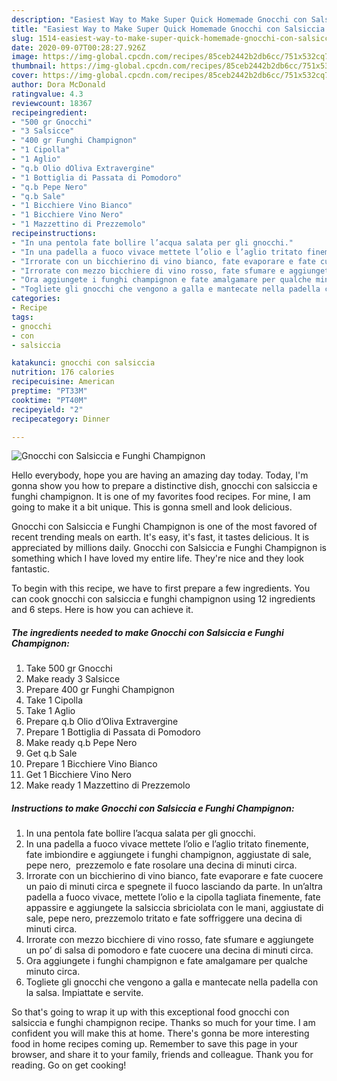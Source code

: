 ```yaml
---
description: "Easiest Way to Make Super Quick Homemade Gnocchi con Salsiccia e Funghi Champignon"
title: "Easiest Way to Make Super Quick Homemade Gnocchi con Salsiccia e Funghi Champignon"
slug: 1514-easiest-way-to-make-super-quick-homemade-gnocchi-con-salsiccia-e-funghi-champignon
date: 2020-09-07T00:28:27.926Z
image: https://img-global.cpcdn.com/recipes/85ceb2442b2db6cc/751x532cq70/gnocchi-con-salsiccia-e-funghi-champignon-recipe-main-photo.jpg
thumbnail: https://img-global.cpcdn.com/recipes/85ceb2442b2db6cc/751x532cq70/gnocchi-con-salsiccia-e-funghi-champignon-recipe-main-photo.jpg
cover: https://img-global.cpcdn.com/recipes/85ceb2442b2db6cc/751x532cq70/gnocchi-con-salsiccia-e-funghi-champignon-recipe-main-photo.jpg
author: Dora McDonald
ratingvalue: 4.3
reviewcount: 18367
recipeingredient:
- "500 gr Gnocchi"
- "3 Salsicce"
- "400 gr Funghi Champignon"
- "1 Cipolla"
- "1 Aglio"
- "q.b Olio dOliva Extravergine"
- "1 Bottiglia di Passata di Pomodoro"
- "q.b Pepe Nero"
- "q.b Sale"
- "1 Bicchiere Vino Bianco"
- "1 Bicchiere Vino Nero"
- "1 Mazzettino di Prezzemolo"
recipeinstructions:
- "In una pentola fate bollire l’acqua salata per gli gnocchi."
- "In una padella a fuoco vivace mettete l’olio e l’aglio tritato finemente, fate imbiondire e aggiungete i funghi champignon, aggiustate di sale, pepe nero,  prezzemolo e fate rosolare una decina di minuti circa."
- "Irrorate con un bicchierino di vino bianco, fate evaporare e fate cuocere un paio di minuti circa e spegnete il fuoco lasciando da parte. In un’altra padella a fuoco vivace, mettete l’olio e la cipolla tagliata finemente, fate appassire e aggiungete la salsiccia sbriciolata con le mani, aggiustate di sale, pepe nero, prezzemolo tritato e fate soffriggere una decina di minuti circa."
- "Irrorate con mezzo bicchiere di vino rosso, fate sfumare e aggiungete un po’ di salsa di pomodoro e fate cuocere una decina di minuti circa."
- "Ora aggiungete i funghi champignon e fate amalgamare per qualche minuto circa."
- "Togliete gli gnocchi che vengono a galla e mantecate nella padella con la salsa. Impiattate e servite."
categories:
- Recipe
tags:
- gnocchi
- con
- salsiccia

katakunci: gnocchi con salsiccia 
nutrition: 176 calories
recipecuisine: American
preptime: "PT33M"
cooktime: "PT40M"
recipeyield: "2"
recipecategory: Dinner

---
```



![Gnocchi con Salsiccia e Funghi Champignon](https://img-global.cpcdn.com/recipes/85ceb2442b2db6cc/751x532cq70/gnocchi-con-salsiccia-e-funghi-champignon-recipe-main-photo.jpg)

Hello everybody, hope you are having an amazing day today. Today, I'm gonna show you how to prepare a distinctive dish, gnocchi con salsiccia e funghi champignon. It is one of my favorites food recipes. For mine, I am going to make it a bit unique. This is gonna smell and look delicious.

Gnocchi con Salsiccia e Funghi Champignon is one of the most favored of recent trending meals on earth. It's easy, it's fast, it tastes delicious. It is appreciated by millions daily. Gnocchi con Salsiccia e Funghi Champignon is something which I have loved my entire life. They're nice and they look fantastic.




To begin with this recipe, we have to first prepare a few ingredients. You can cook gnocchi con salsiccia e funghi champignon using 12 ingredients and 6 steps. Here is how you can achieve it.

<!--inarticleads1-->

##### The ingredients needed to make Gnocchi con Salsiccia e Funghi Champignon:

1. Take 500 gr Gnocchi
1. Make ready 3 Salsicce
1. Prepare 400 gr Funghi Champignon
1. Take 1 Cipolla
1. Take 1 Aglio
1. Prepare q.b Olio d’Oliva Extravergine
1. Prepare 1 Bottiglia di Passata di Pomodoro
1. Make ready q.b Pepe Nero
1. Get q.b Sale
1. Prepare 1 Bicchiere Vino Bianco
1. Get 1 Bicchiere Vino Nero
1. Make ready 1 Mazzettino di Prezzemolo




<!--inarticleads2-->

##### Instructions to make Gnocchi con Salsiccia e Funghi Champignon:

1. In una pentola fate bollire l’acqua salata per gli gnocchi.
1. In una padella a fuoco vivace mettete l’olio e l’aglio tritato finemente, fate imbiondire e aggiungete i funghi champignon, aggiustate di sale, pepe nero,  prezzemolo e fate rosolare una decina di minuti circa.
1. Irrorate con un bicchierino di vino bianco, fate evaporare e fate cuocere un paio di minuti circa e spegnete il fuoco lasciando da parte. In un’altra padella a fuoco vivace, mettete l’olio e la cipolla tagliata finemente, fate appassire e aggiungete la salsiccia sbriciolata con le mani, aggiustate di sale, pepe nero, prezzemolo tritato e fate soffriggere una decina di minuti circa.
1. Irrorate con mezzo bicchiere di vino rosso, fate sfumare e aggiungete un po’ di salsa di pomodoro e fate cuocere una decina di minuti circa.
1. Ora aggiungete i funghi champignon e fate amalgamare per qualche minuto circa.
1. Togliete gli gnocchi che vengono a galla e mantecate nella padella con la salsa. Impiattate e servite.




So that's going to wrap it up with this exceptional food gnocchi con salsiccia e funghi champignon recipe. Thanks so much for your time. I am confident you will make this at home. There's gonna be more interesting food in home recipes coming up. Remember to save this page in your browser, and share it to your family, friends and colleague. Thank you for reading. Go on get cooking!
